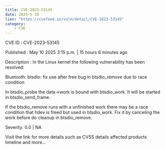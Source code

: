 ```yaml
---
title: CVE-2023-53145
date: 2025-5-10
lien: "https://cvefeed.io/vuln/detail/CVE-2023-53145"
category:
    - CVE
---
```


CVE ID : CVE-2023-53145

Published :  May 10
2025
3:15 p.m. | 15 hours
6 minutes ago

Description : In the Linux kernel
the following vulnerability has been resolved:

Bluetooth: btsdio: fix use after free bug in btsdio_remove due to race condition

In btsdio_probe
the data->work is bound with btsdio_work. It will be
started in btsdio_send_frame.

If the btsdio_remove runs with a unfinished work
there may be a race
condition that hdev is freed but used in btsdio_work. Fix it by
canceling the work before do cleanup in btsdio_remove.

Severity: 0.0 | NA

Visit the link for more details
such as CVSS details
affected products
timeline
and more...
